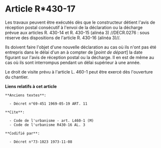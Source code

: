# Article R*430-17

Les travaux peuvent être exécutés dès que le constructeur détient l'avis de réception postal consécutif à l'envoi de la
déclaration ou la décharge prévue aux articles R. 430-14 et R. 430-15 (alinéa 3) //DECR.0276 : sous réserve des dispositions
de l'article R. 430-16 (alinéa 3)//.

Ils doivent faire l'objet d'une nouvelle déclaration au cas où ils n'ont pas été entrepris dans le délai d'un an à compter de
[*point de départ*] la date figurant sur l'avis de réception postal ou la décharge. Il en est de même au cas où ils sont
interrompus pendant un délai supérieur à une année.

Le droit de visite prévu à l'article L. 460-1 peut être exercé dès l'ouverture du chantier.

**Liens relatifs à cet article**

	**Anciens textes**:

	  - Décret n°69-451 1969-05-19 ART. 11

	**Cite**:

	  - Code de l'urbanisme - art. L460-1 (M)
	  - Code de l'urbanisme R430-16 AL. 3

	**Codifié par**:

	  - Décret n°73-1023 1973-11-08
